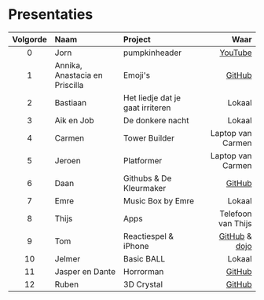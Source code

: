 # Presentaties

|Volgorde|Naam|Project|Waar|
|:---:|:---|:---|---:|
|0|Jorn|pumpkinheader|[YouTube](https://www.youtube.com/watch?v=491mdQIGsiI)|
|1|Annika, Anastacia en Priscilla|Emoji's|[GitHub](https://github.com/ruben-bouman/eindpresentatie-ana-annika-priscilla/blob/master/code%20eindpresentatie)|
|2|Bastiaan|Het liedje dat je gaat irriteren|Lokaal|
|3|Aik en Job|De donkere nacht|Lokaal|
|4|Carmen|Tower Builder|Laptop van Carmen|
|5|Jeroen|Platformer|Laptop van Carmen|
|6|Daan|Githubs & De Kleurmaker|[GitHub](https://github.com/daantje1?tab=repositories)|
|7|Emre|Music Box by Emre|Lokaal|
|8|Thijs|Apps|Telefoon van Thijs|
|9|Tom|Reactiespel & iPhone|[GitHub](https://github.com/tomyboy112/reaction-game) & [dojo](https://github.com/richelbilderbeek/Dojo/blob/master/Leerlingen/Presentatie20161215/PresentatiesPerLeerling/Tom/iphone/iphone.pde)|
|10|Jelmer|Basic BALL|Lokaal|
|11|Jasper en Dante|Horrorman|[GitHub](https://github.com/DantVader2005/jaspers-en-dantes-horrorman/blob/master/de_horror_man.pde)|
|12|Ruben|3D Crystal|[GitHub](https://github.com/ruben-bouman/pwc-crystal/blob/master/crystal_pwc.pde)|
